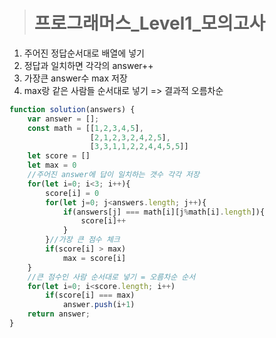 ><h1>프로그래머스_Level1_모의고사</h1>
1. 주어진 정답순서대로 배열에 넣기
2. 정답과 일치하면 각각의 answer++
3. 가장큰 answer수 max 저장
4. max랑 같은 사람들 순서대로 넣기 => 결과적 오름차순

```javascript
function solution(answers) {
    var answer = [];
    const math = [[1,2,3,4,5],
                  [2,1,2,3,2,4,2,5],
                  [3,3,1,1,2,2,4,4,5,5]]
    let score = []
    let max = 0
    //주어진 answer에 답이 일치하는 갯수 각각 저장
    for(let i=0; i<3; i++){
        score[i] = 0
        for(let j=0; j<answers.length; j++){
            if(answers[j] === math[i][j%math[i].length]){
                score[i]++
            }   
        }//가장 큰 점수 체크
        if(score[i] > max)
            max = score[i]
    }
    //큰 점수인 사람 순서대로 넣기 = 오름차순 순서
    for(let i=0; i<score.length; i++)
        if(score[i] === max)
            answer.push(i+1)
    return answer;
}
```
